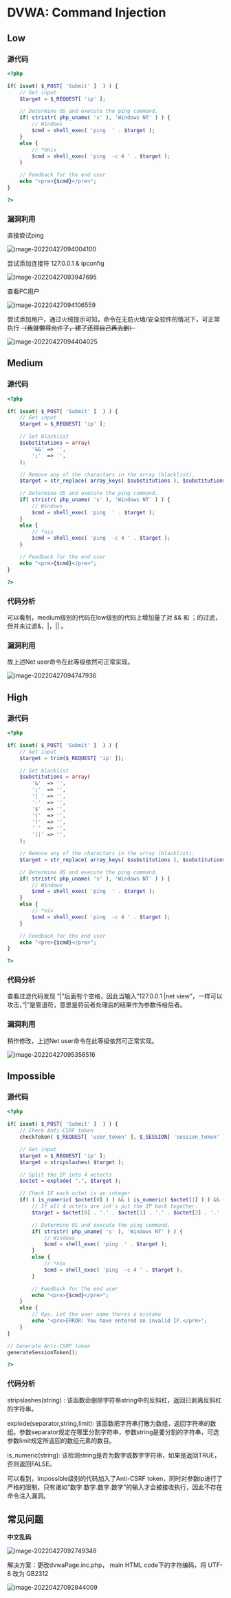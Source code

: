 # DVWA: Command Injection

## Low

### 源代码

```php
<?php

if( isset( $_POST[ 'Submit' ]  ) ) {
    // Get input
    $target = $_REQUEST[ 'ip' ];

    // Determine OS and execute the ping command.
    if( stristr( php_uname( 's' ), 'Windows NT' ) ) {
        // Windows
        $cmd = shell_exec( 'ping  ' . $target );
    }
    else {
        // *Unix
        $cmd = shell_exec( 'ping  -c 4 ' . $target );
    }

    // Feedback for the end user
    echo "<pre>{$cmd}</pre>";
}

?>
```

### 漏洞利用

直接尝试ping

![image-20220427094004100](.\Lab2_Command_Injection.assets\image-20220427094004100.png)



尝试添加连接符  127.0.0.1 & ipconfig

![image-20220427093947695](.\Lab2_Command_Injection.assets\image-20220427093947695.png)



查看PC用户

![image-20220427094106559](.\Lab2_Command_Injection.assets\image-20220427094106559.png)



尝试添加用户，通过火绒提示可知，命令在无防火墙/安全软件的情况下，可正常执行 ~~（我就懒得允许了，建了还得自己再去删）~~

![image-20220427094404025](.\Lab2_Command_Injection.assets\image-20220427094404025.png)



## Medium

### 源代码

```php
<?php

if( isset( $_POST[ 'Submit' ]  ) ) {
    // Get input
    $target = $_REQUEST[ 'ip' ];

    // Set blacklist
    $substitutions = array(
        '&&' => '',
        ';'  => '',
    );

    // Remove any of the charactars in the array (blacklist).
    $target = str_replace( array_keys( $substitutions ), $substitutions, $target );

    // Determine OS and execute the ping command.
    if( stristr( php_uname( 's' ), 'Windows NT' ) ) {
        // Windows
        $cmd = shell_exec( 'ping  ' . $target );
    }
    else {
        // *nix
        $cmd = shell_exec( 'ping  -c 4 ' . $target );
    }

    // Feedback for the end user
    echo "<pre>{$cmd}</pre>";
}

?>
```

### 代码分析

可以看到，medium级别的代码在low级别的代码上增加量了对 && 和 ；的过滤，但并未过滤&，|，|| 。

### 漏洞利用

故上述Net user命令在此等级依然可正常实现。

![image-20220427094747936](.\Lab2_Command_Injection.assets\image-20220427094747936.png)



## High

### 源代码

```php
<?php

if( isset( $_POST[ 'Submit' ]  ) ) {
    // Get input
    $target = trim($_REQUEST[ 'ip' ]);

    // Set blacklist
    $substitutions = array(
        '&'  => '',
        ';'  => '',
        '| ' => '',
        '-'  => '',
        '$'  => '',
        '('  => '',
        ')'  => '',
        '`'  => '',
        '||' => '',
    );

    // Remove any of the charactars in the array (blacklist).
    $target = str_replace( array_keys( $substitutions ), $substitutions, $target );

    // Determine OS and execute the ping command.
    if( stristr( php_uname( 's' ), 'Windows NT' ) ) {
        // Windows
        $cmd = shell_exec( 'ping  ' . $target );
    }
    else {
        // *nix
        $cmd = shell_exec( 'ping  -c 4 ' . $target );
    }

    // Feedback for the end user
    echo "<pre>{$cmd}</pre>";
}

?>
```

### 代码分析

查看过滤代码发现 ”|”后面有个空格，因此当输入”127.0.0.1  |net view”，一样可以攻击，”|”是管道符，意思是将前者处理后的结果作为参数传给后者。

### 漏洞利用

稍作修改，上述Net user命令在此等级依然可正常实现。

![image-20220427095356516](.\Lab2_Command_Injection.assets\image-20220427095356516.png)



## Impossible

### 源代码

```php
<?php

if( isset( $_POST[ 'Submit' ]  ) ) {
    // Check Anti-CSRF token
    checkToken( $_REQUEST[ 'user_token' ], $_SESSION[ 'session_token' ], 'index.php' );

    // Get input
    $target = $_REQUEST[ 'ip' ];
    $target = stripslashes( $target );

    // Split the IP into 4 octects
    $octet = explode( ".", $target );

    // Check IF each octet is an integer
    if( ( is_numeric( $octet[0] ) ) && ( is_numeric( $octet[1] ) ) && ( is_numeric( $octet[2] ) ) && ( is_numeric( $octet[3] ) ) && ( sizeof( $octet ) == 4 ) ) {
        // If all 4 octets are int's put the IP back together.
        $target = $octet[0] . '.' . $octet[1] . '.' . $octet[2] . '.' . $octet[3];

        // Determine OS and execute the ping command.
        if( stristr( php_uname( 's' ), 'Windows NT' ) ) {
            // Windows
            $cmd = shell_exec( 'ping  ' . $target );
        }
        else {
            // *nix
            $cmd = shell_exec( 'ping  -c 4 ' . $target );
        }

        // Feedback for the end user
        echo "<pre>{$cmd}</pre>";
    }
    else {
        // Ops. Let the user name theres a mistake
        echo '<pre>ERROR: You have entered an invalid IP.</pre>';
    }
}

// Generate Anti-CSRF token
generateSessionToken();

?>
```

### 代码分析

stripslashes(string) : 该函数会删除字符串string中的反斜杠，返回已剥离反斜杠的字符串。

explode(separator,string,limit): 该函数把字符串打散为数组，返回字符串的数组。参数separator规定在哪里分割字符串，参数string是要分割的字符串，可选参数limit规定所返回的数组元素的数目。

is_numeric(string): 该检测string是否为数字或数字字符串，如果是返回TRUE，否则返回FALSE。

可以看到，Impossible级别的代码加入了Anti-CSRF token，同时对参数ip进行了严格的限制，只有诸如“数字.数字.数字.数字”的输入才会被接收执行，因此不存在命令注入漏洞。



## 常见问题

**中文乱码**

![image-20220427092749348](.\Lab2_Command_Injection.assets\image-20220427092749348.png)

解决方案：更改dvwaPage.inc.php， main HTML code下的字符编码，将 UTF-8 改为 GB2312

![image-20220427092844009](.\Lab2_Command_Injection.assets\image-20220427092844009.png)

